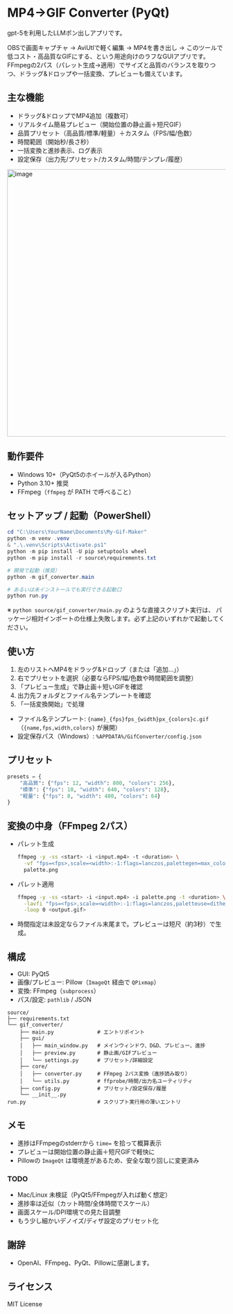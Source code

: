 # MP4→GIF Converter (PyQt)

gpt-5を利用したLLMポン出しアプリです。

OBSで画面キャプチャ → AviUtlで軽く編集 → MP4を書き出し → このツールで低コスト・高品質なGIFにする、という用途向けのラフなGUIアプリです。FFmpegの2パス（パレット生成→適用）でサイズと品質のバランスを取りつつ、ドラッグ&ドロップや一括変換、プレビューも備えています。

## 主な機能
- ドラッグ&ドロップでMP4追加（複数可）
- リアルタイム簡易プレビュー（開始位置の静止画＋短尺GIF）
- 品質プリセット（高品質/標準/軽量）＋カスタム（FPS/幅/色数）
- 時間範囲（開始秒/長さ秒）
- 一括変換と進捗表示、ログ表示
- 設定保存（出力先/プリセット/カスタム/時間/テンプレ/履歴）

<img width="679" height="616" alt="image" src="https://github.com/user-attachments/assets/e7ed3a5a-5076-4e20-87ef-841448a56083" />

## 動作要件
- Windows 10+（PyQt5のホイールが入るPython）
- Python 3.10+ 推奨
- FFmpeg（`ffmpeg` が PATH で呼べること）

## セットアップ / 起動（PowerShell）
```powershell
cd "C:\Users\YourName\Documents\My-Gif-Maker"
python -m venv .venv
& ".\.venv\Scripts\Activate.ps1"
python -m pip install -U pip setuptools wheel
python -m pip install -r source\requirements.txt

# 開発で起動（推奨）
python -m gif_converter.main

# あるいは未インストールでも実行できる起動口
python run.py
```
※ `python source/gif_converter/main.py` のような直接スクリプト実行は、
パッケージ相対インポートの仕様上失敗します。必ず上記のいずれかで起動してください。

## 使い方
1) 左のリストへMP4をドラッグ&ドロップ（または「追加…」）
2) 右でプリセットを選択（必要ならFPS/幅/色数や時間範囲を調整）
3) 「プレビュー生成」で静止画＋短いGIFを確認
4) 出力先フォルダとファイル名テンプレートを確認
5) 「一括変換開始」で処理

- ファイル名テンプレート: `{name}_{fps}fps_{width}px_{colors}c.gif`（`{name,fps,width,colors}` が展開）
- 設定保存パス（Windows）: `%APPDATA%/GifConverter/config.json`

## プリセット
```python
presets = {
    "高品質": {"fps": 12, "width": 800, "colors": 256},
    "標準": {"fps": 10, "width": 640, "colors": 128},
    "軽量": {"fps": 8, "width": 480, "colors": 64}
}
```

## 変換の中身（FFmpeg 2パス）
- パレット生成
  ```bash
  ffmpeg -y -ss <start> -i <input.mp4> -t <duration> \
    -vf "fps=<fps>,scale=<width>:-1:flags=lanczos,palettegen=max_colors=<colors>:stats_mode=full" \
    palette.png
  ```
- パレット適用
  ```bash
  ffmpeg -y -ss <start> -i <input.mp4> -i palette.png -t <duration> \
    -lavfi "fps=<fps>,scale=<width>:-1:flags=lanczos,paletteuse=dither=sierra2_4a" \
    -loop 0 <output.gif>
  ```
- 時間指定は未設定ならファイル末尾まで。プレビューは短尺（約3秒）で生成。

## 構成
- GUI: PyQt5
- 画像/プレビュー: Pillow（`ImageQt` 経由で `QPixmap`）
- 変換: FFmpeg（`subprocess`）
- パス/設定: `pathlib` / JSON

```text
source/
├── requirements.txt
└── gif_converter/
    ├── main.py              # エントリポイント
    ├── gui/
    │   ├── main_window.py   # メインウィンドウ、D&D、プレビュー、進捗
    │   ├── preview.py       # 静止画/GIFプレビュー
    │   └── settings.py      # プリセット/詳細設定
    ├── core/
    │   ├── converter.py     # FFmpeg 2パス変換（進捗読み取り）
    │   └── utils.py         # ffprobe/時間/出力名ユーティリティ
    ├── config.py            # プリセット/設定保存/履歴
    └── __init__.py
run.py                       # スクリプト実行用の薄いエントリ
```

## メモ
- 進捗はFFmpegのstderrから `time=` を拾って概算表示
- プレビューは開始位置の静止画＋短尺GIFで軽快に
- Pillowの `ImageQt` は環境差があるため、安全な取り回しに変更済み

### TODO
- Mac/Linux 未検証（PyQt5/FFmpegが入れば動く想定）
- 進捗率は近似（カット時間/全体時間でスケール）
- 画面スケール/DPI環境での見た目調整
- もう少し細かいデノイズ/ディザ設定のプリセット化

## 謝辞
- OpenAI、FFmpeg、PyQt、Pillowに感謝します。

## ライセンス
MIT License

